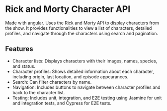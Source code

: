 # Rick and Morty Character API
Made with angular. Uses the Rick and Morty API to display characters from the show. It provides functionalities to view a list of characters, detailed profiles, and navigate through the characters using search and pagination.

## Features
- Character lists: Displays characters with their images, names, species, and status.
- Character profiles: Shows detailed information about each character, including origin, last location, and episode appearances.
- Search: Can filter characters by name.
- Navigation: Includes buttons to navigate between character profiles and back to the character list.
- Testing: Includes unit, integration, and E2E testing using Jasmine for unit and integration tests, and Cypress for E2E tests.
